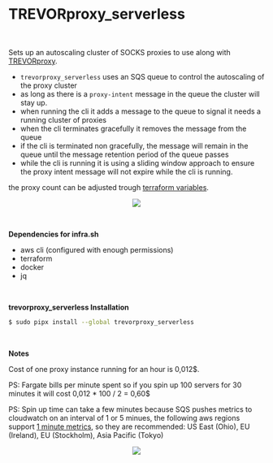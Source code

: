 TREVORproxy_serverless
==

<br/>

Sets up an autoscaling cluster of SOCKS proxies to use along with [TREVORproxy](https://github.com/blacklanternsecurity/TREVORproxy).

- `trevorproxy_serverless` uses an SQS queue to control the autoscaling of the proxy cluster
- as long as there is a `proxy-intent` message in the queue the cluster will stay up.
- when running the cli it adds a message to the queue to signal it needs a running cluster of proxies
- when the cli terminates gracefully it removes the message from the queue
- if the cli is terminated non gracefully, the message will remain in the queue until the message retention period of the queue passes
- while the cli is running it is using a sliding window approach to ensure the proxy intent message will not expire while the cli is running.

the proxy count can be adjusted trough [terraform variables](https://github.com/aristosMiliaressis/TREVORproxy_serverless/blob/master/infra/variables.tf).

<p align="center">
  <img src="https://github.com/aristosMiliaressis/TREVORproxy_serverless/blob/master/img/demo.png?raw=true">
</p>

<br/>

**Dependencies for infra.sh**
- aws cli (configured with enough permissions)
- terraform
- docker
- jq

<br/>

**trevorproxy_serverless Installation**
```bash
$ sudo pipx install --global trevorproxy_serverless
```

<br/>

**Notes**

Cost of one proxy instance running for an hour is 0,012$.

PS: Fargate bills per minute spent so if you spin up 100 servers for 30 minutes it will cost 0,012 * 100 / 2 = 0,60$

PS: Spin up time can take a few minutes because SQS pushes metrics to cloudwatch on an interval of 1 or 5 minues, the following aws regions support [1 minute metrics](https://aws.amazon.com/about-aws/whats-new/2019/12/amazon-sqs-now-supports-1-minute-cloudwatch-metrics/), so they are recommended:
US East (Ohio), 
EU (Ireland), 
EU (Stockholm), 
Asia Pacific (Tokyo)

<p align="center">
  <img src="https://github.com/aristosMiliaressis/TREVORproxy_serverless/blob/master/img/cost_calc.png?raw=true">
</p>
